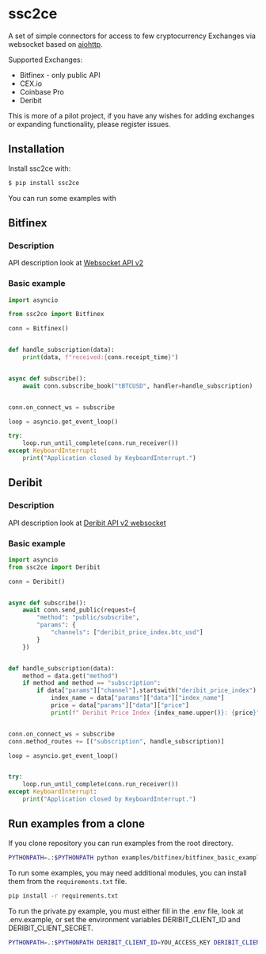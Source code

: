 # ssc2ce
A set of simple connectors for access to few cryptocurrency Exchanges via websocket based on
 [aiohttp](https://aiohttp.readthedocs.io).

Supported Exchanges:
- Bitfinex - only public API
- CEX.io
- Coinbase Pro
- Deribit
    
This is more of a pilot project, if you have any wishes for adding exchanges or expanding functionality, please register issues.

## Installation
Install ssc2ce with:
```bash
$ pip install ssc2ce
```

You can run some examples with  
## Bitfinex
### Description
API description look at [Websocket API v2](https://docs.bitfinex.com/v2/docs/ws-general)
### Basic example
```python
import asyncio

from ssc2ce import Bitfinex

conn = Bitfinex()


def handle_subscription(data):
    print(data, f"received:{conn.receipt_time}")


async def subscribe():
    await conn.subscribe_book("tBTCUSD", handler=handle_subscription)


conn.on_connect_ws = subscribe

loop = asyncio.get_event_loop()

try:
    loop.run_until_complete(conn.run_receiver())
except KeyboardInterrupt:
    print("Application closed by KeyboardInterrupt.")

```

## Deribit 
### Description

API description look at [Deribit API v2 websocket](https://docs.deribit.com/v2/?python#json-rpc)

### Basic example
```python
import asyncio
from ssc2ce import Deribit

conn = Deribit()


async def subscribe():
    await conn.send_public(request={
        "method": "public/subscribe",
        "params": {
            "channels": ["deribit_price_index.btc_usd"]
        }
    })


def handle_subscription(data):
    method = data.get("method")
    if method and method == "subscription":
        if data["params"]["channel"].startswith("deribit_price_index"):
            index_name = data["params"]["data"]["index_name"]
            price = data["params"]["data"]["price"]
            print(f" Deribit Price Index {index_name.upper()}: {price}")


conn.on_connect_ws = subscribe
conn.method_routes += [("subscription", handle_subscription)]

loop = asyncio.get_event_loop()


try:
    loop.run_until_complete(conn.run_receiver())
except KeyboardInterrupt:
    print("Application closed by KeyboardInterrupt.")

```
## Run examples from a clone

If you clone repository you can run examples from the root directory.

```bash
PYTHONPATH=.:$PYTHONPATH python examples/bitfinex/bitfinex_basic_example.py
```

To run some examples, you may need additional modules, you can install them from the `requirements.txt` file.

```bash
pip install -r requirements.txt
```

To run the private.py example, you must either fill in the .env file, look at .env.example, or set the environment variables DERIBIT_CLIENT_ID and DERIBIT_CLIENT_SECRET. 

```bash
PYTHONPATH=.:$PYTHONPATH DERIBIT_CLIENT_ID=YOU_ACCESS_KEY DERIBIT_CLIENT_SECRET=YOU_ACCESS_SECRET python examples/deribit/deribit_private.py
```
